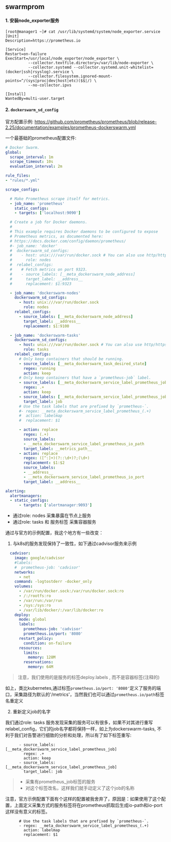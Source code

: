 ## swarmprom

#### 1. 安装node_exporter服务

```
[root@manager1 ~]# cat /usr/lib/systemd/system/node_exporter.service
[Unit]
Description=https://prometheus.io

[Service]
Restart=on-failure
ExecStart=/usr/local/node_exporter/node_exporter \
          --collector.textfile.directory=/var/lib/node-exporter \
          --collector.systemd --collector.systemd.unit-whitelist=(docker|ssh|rsyslog).service \
          --collector.filesystem.ignored-mount-points=^/(sys|proc|dev|host|etc)($$|/) \
          --no-collector.ipvs

[Install]
WantedBy=multi-user.target
```



#### 2. `dockerswarm_sd_config`

官方配置示例:  https://github.com/prometheus/prometheus/blob/release-2.25/documentation/examples/prometheus-dockerswarm.yml



一个最基础的prometheus配置文件:

```yaml
# Docker Swarm.
global:
  scrape_interval: 1m
  scrape_timeout: 10s
  evaluation_interval: 2m

rule_files:
- "rules/*.yml"

scrape_configs:

  # Make Prometheus scrape itself for metrics.
  - job_name: 'prometheus'
    static_configs:
    - targets: ['localhost:9090']

  # Create a job for Docker daemons.
  #
  # This example requires Docker daemons to be configured to expose
  # Prometheus metrics, as documented here:
  # https://docs.docker.com/config/daemon/prometheus/
  #- job_name: 'docker'
  #  dockerswarm_sd_configs:
  #    - host: unix:///var/run/docker.sock # You can also use http/https to connect to the Docker daemon.
  #      role: nodes
  #  relabel_configs:
  #    # Fetch metrics on port 9323.
  #    - source_labels: [__meta_dockerswarm_node_address]
  #      target_label: __address__
  #      replacement: $1:9323

  - job_name: 'dockerswarm-nodes'
    dockerswarm_sd_configs:
      - host: unix:///var/run/docker.sock 
        role: nodes
    relabel_configs:
      - source_labels: [__meta_dockerswarm_node_address]
        target_label: __address__
        replacement: $1:9100

  - job_name: 'dockerswarm-tasks'
    dockerswarm_sd_configs:
      - host: unix:///var/run/docker.sock # You can also use http/https to connect to the Docker daemon.
        role: tasks
    relabel_configs:
      # Only keep containers that should be running.
      - source_labels: [__meta_dockerswarm_task_desired_state]
        regex: running
        action: keep
      # Only keep containers that have a `prometheus-job` label.
      - source_labels: [__meta_dockerswarm_service_label_prometheus_job]
        regex: .+
        action: keep
      - source_labels: [__meta_dockerswarm_service_label_prometheus_job]
        target_label: job
      # Use the task labels that are prefixed by `prometheus-`.
      #- regex: __meta_dockerswarm_service_label_prometheus_(.+)
      #  action: labelmap
      #  replacement: $1

      - action: replace
        regex: (.+)
        source_labels:
        - __meta_dockerswarm_service_label_prometheus_io_path
        target_label: __metrics_path__
      - action: replace
        regex: ([^:]+)(?::\d+)?;(\d+)
        replacement: $1:$2
        source_labels:
        - __address__
        - __meta_dockerswarm_service_label_prometheus_io_port
        target_label: __address__

alerting:
  alertmanagers:
  - static_configs:
      - targets: ['alertmanager:9093']
```

- 通过role: nodes 采集暴露在节点上服务
- 通过role: tasks 和 服务标签 采集容器服务

通过与官方的示例配置，我这个地方有一些改变：

1. 与k8s的服务发现保持了一致性，如下通过cadvisor服务来示例

```yaml
  cadvisor:
    image: google/cadvisor
    #labels:
    #  prometheus-job: 'cadvisor'
    networks:
      - net
    command: -logtostderr -docker_only
    volumes:
      - /var/run/docker.sock:/var/run/docker.sock:ro
      - /:/rootfs:ro
      - /var/run:/var/run
      - /sys:/sys:ro
      - /var/lib/docker/:/var/lib/docker:ro
    deploy:
      mode: global
      labels:
        prometheus-job: 'cadvisor'
        prometheus.io/port: '8080'
      restart_policy:
        condition: on-failure
      resources:
        limits:
          memory: 128M
        reservations:
          memory: 64M
```

> 注意，我们使用的是服务的标签deploy.labels , 而不是容器标签(注释的)



如上，类比kubernetes,通过标签```prometheus.io/port: '8080'```定义了服务的端口，采集路径为默认的'/metrics'，当然我们也可以通过```prometheus.io/path```标签名重定义



2. 重新定义job的名字

我们通过role: tasks 服务发现采集的服务可以有很多，如果不对其进行重写relabel_config，它们的job名字都将保持一样，如上为dockerswarm-tasks, 不利于我们对告警进行细致的分析和处理，所以有了如下标签重写:

```
      - source_labels: [__meta_dockerswarm_service_label_prometheus_job]
        regex: .+
        action: keep
      - source_labels: [__meta_dockerswarm_service_label_prometheus_job]
        target_label: job
```

> - 采集有prometheus_job标签的服务
> - 对这个标签改名，这样我们就手动定义了这个job的名称



注意，官方示例配置下面有个这样的配置被我舍弃了，原因是：如果使用了这个配置，上面定义采集方式的服务标签将在prometheus抓取后生成io-path和io-port这样没有意义的标签。

```
      # Use the task labels that are prefixed by `prometheus-`.
      - regex: __meta_dockerswarm_service_label_prometheus_(.+)
        action: labelmap
        replacement: $1
```



